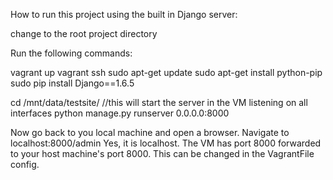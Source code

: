 How to run this project using the built in Django server:

change to the root project directory

Run the following commands:

vagrant up
vagrant ssh
sudo apt-get update
sudo apt-get install python-pip
sudo pip install Django==1.6.5

cd /mnt/data/testsite/
//this will start the server in the VM listening on all interfaces
python manage.py runserver 0.0.0.0:8000

Now go back to you local machine and open a browser.
Navigate to localhost:8000/admin
Yes, it is localhost. The VM has port 8000 forwarded to your host machine's port 8000.
This can be changed in the VagrantFile config.